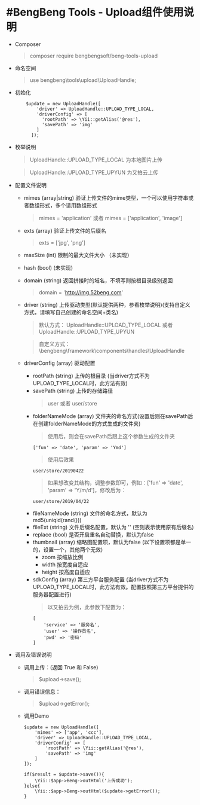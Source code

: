#BengBeng Tools - Upload组件使用说明
======================================
* Composer
    > composer require bengbengsoft/beng-tools-upload
* 命名空间
    > use bengbeng\tools\upload\UploadHandle;
* 初始化
    ```
        $update = new UploadHandle([
            'driver' => UploadHandle::UPLOAD_TYPE_LOCAL,
            'driverConfig' => [
              'rootPath' => \Yii::getAlias('@res'),
              'savePath' => 'img'
            ]
          ]);
    ```
* 枚举说明
    > UploadHandle::UPLOAD_TYPE_LOCAL 为本地图片上传
    
    > UploadHandle::UPLOAD_TYPE_UPYUN 为又拍云上传
* 配置文件说明
    * mimes (array|string) 验证上传文件的mime类型，一个可以使用字符串或者数组形式，多个请用数组形式
        > mimes = 'application' 或者 mimes = ['application', 'image']
    * exts (array) 验证上传文件的后缀名
        > exts = ['jpg', 'png']
    * maxSize (int) 限制的最大文件大小 （未实现）
    * hash (bool)  (未实现)
    * domain (string) 返回拼接时的域名，不填写则按根目录级别返回
        > domain = 'http://img.52beng.com'
    * driver (string) 上传驱动类型(默认提供两种，参看枚举说明)(支持自定义方式，请填写自己创建的命名空间+类名)
        > 默认方式： UploadHandle::UPLOAD_TYPE_LOCAL 或者 UploadHandle::UPLOAD_TYPE_UPYUN
        
        > 自定义方式：\\bengbeng\\framework\\components\\handles\\UploadHandle
    * driverConfig (array) 驱动配置
        * rootPath (string) 上传的根目录 (当driver方式不为UPLOAD_TYPE_LOCAL时，此方法有效)
        * savePath (string) 上传的存储路径
            > user 或者 user/store
        * folderNameMode (array) 文件夹的命名方式(设置后则在savePath后在创建folderNameMode的方式生成的文件夹)
            > 使用后，则会在savePath后跟上这个参数生成的文件夹
            ```
            ['fun' => 'date', 'param' => 'Ymd']
            ```
            > 使用后效果
            ```
            user/store/20190422
            ```
            > 如果想改变其结构，调整参数即可，例如：['fun' => 'date', 'param' => 'Y/m/d']，修改后为：
            ```
            user/store/2019/04/22
            
            ```
        * fileNameMode (string) 文件的命名方式，默认为 md5(uniqid(rand()))
        * fileExt (string) 文件后缀名配置，默认为 '' (空则表示使用原有后缀名)
        * replace (bool) 是否开启重名自动替换，默认为false
        * thumbnail (array) 缩略图配置项，默认为false (以下设置项都是单一的，设置一个，其他两个无效)
            * zoom 按缩放比例
            * width 按宽度自适应
            * height 按高度自适应
        * sdkConfig (array) 第三方平台服务配置 (当driver方式不为UPLOAD_TYPE_LOCAL时，此方法有效。配置按照第三方平台提供的服务器配置进行)
            > 以又拍云为例，此参数下配置为：
            ```
            [
                'service' => '服务名', 
                'user' => '操作员名', 
                'pwd' => '密码'
            ]
            ```
            
* 调用及错误说明
    * 调用上传：(返回 True 和 False)
        > $upload->save(); 
    * 调用错误信息：
        > $upload->getError();
    * 调用Demo
        ```
        $update = new UploadHandle([
            'mimes' => ['app', 'ccc'],
            'driver' => UploadHandle::UPLOAD_TYPE_LOCAL,
            'driverConfig' => [
                'rootPath' => \Yii::getAlias('@res'),
                'savePath' => 'img'
            ]
        ]);
        
        if($result = $update->save()){
            \Yii::$app->Beng->outHtml('上传成功');
        }else{
            \Yii::$app->Beng->outHtml($update->getError());
        }
        ```
